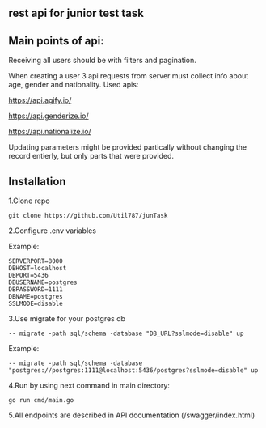 ## rest api for junior test task

## Main points of api:
Receiving all users should be with filters and pagination.

When creating a user 3 api requests from server must collect info about age, gender and nationality. Used apis:

https://api.agify.io/

https://api.genderize.io/

https://api.nationalize.io/

Updating parameters might be provided partically without changing the record entierly, but only parts that were provided.

## Installation
1.Clone repo

``` 
git clone https://github.com/Util787/junTask
```

2.Configure .env variables

Example:

```
SERVERPORT=8000
DBHOST=localhost
DBPORT=5436
DBUSERNAME=postgres
DBPASSWORD=1111
DBNAME=postgres
SSLMODE=disable
```

3.Use migrate for your postgres db

```
-- migrate -path sql/schema -database "DB_URL?sslmode=disable" up
```

Example:

```
-- migrate -path sql/schema -database "postgres://postgres:1111@localhost:5436/postgres?sslmode=disable" up
```

4.Run by using next command in main directory:

```
go run cmd/main.go
```

5.All endpoints are described in API documentation (/swagger/index.html)
